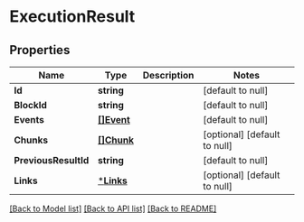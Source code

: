 # ExecutionResult

## Properties
Name | Type | Description | Notes
------------ | ------------- | ------------- | -------------
**Id** | **string** |  | [default to null]
**BlockId** | **string** |  | [default to null]
**Events** | [**[]Event**](Event.md) |  | [default to null]
**Chunks** | [**[]Chunk**](Chunk.md) |  | [optional] [default to null]
**PreviousResultId** | **string** |  | [default to null]
**Links** | [***Links**](Links.md) |  | [optional] [default to null]

[[Back to Model list]](../README.md#documentation-for-models) [[Back to API list]](../README.md#documentation-for-api-endpoints) [[Back to README]](../README.md)

